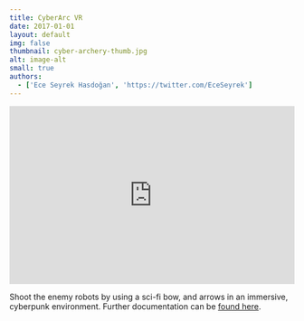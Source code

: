 ```yaml
---
title: CyberArc VR
date: 2017-01-01
layout: default
img: false
thumbnail: cyber-archery-thumb.jpg
alt: image-alt
small: true
authors:
  - ['Ece Seyrek Hasdoğan', 'https://twitter.com/EceSeyrek']
---
```


<iframe width="100%" height="315" src="https://www.youtube.com/embed/cVaK7ay4d1c" frameborder="0" allow="encrypted-media" allowfullscreen></iframe>

Shoot the enemy robots by using a sci-fi bow, and arrows in an immersive, cyberpunk environment. Further documentation can be [found here](https://www.behance.net/gallery/61847597/CyberArc-VR-experiencing-archery-in-scifi-environment).

<!-- if you want to use a lightbox for larger images, here is how
  <a href="img/portfolio/bigImage.jpg" data-lightbox="image-1" data-title="My caption"><img src="img/portfolio/thumbnailImage.jpg"></a>
-->
